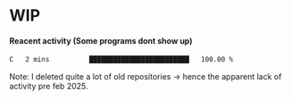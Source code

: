 # WIP

#### Reacent activity (Some programs dont show up)
<!--START_SECTION:waka-->

```txt
C   2 mins          █████████████████████████   100.00 %
```

<!--END_SECTION:waka-->

Note: I deleted quite a lot of old repositories -> hence the apparent lack of activity pre feb 2025.
